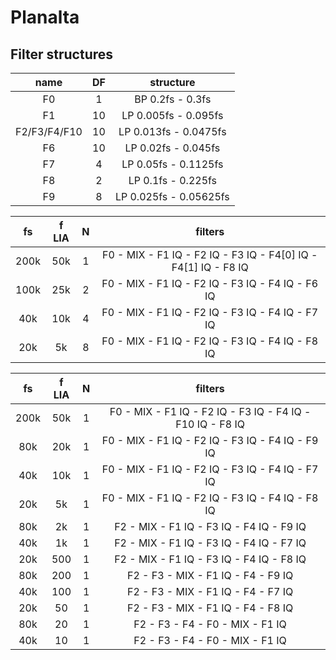 # Planalta

## Filter structures

| name         | DF | structure |
|:------------:|:--:|:---------:|
| F0           | 1  | BP 0.2fs - 0.3fs |
| F1           | 10 | LP 0.005fs - 0.095fs |
| F2/F3/F4/F10 | 10 | LP 0.013fs - 0.0475fs |
| F6           | 10 | LP 0.02fs - 0.045fs |
| F7           | 4  | LP 0.05fs - 0.1125fs |
| F8           | 2  | LP 0.1fs - 0.225fs |
| F9           | 8  | LP 0.025fs - 0.05625fs |

| fs   | f LIA | N | filters                                          |
|:----:|:-----:|:-:|:------------------------------------------------:|
| 200k | 50k   | 1 | F0 - MIX - F1 IQ - F2 IQ - F3 IQ - F4[0] IQ - F4[1] IQ - F8 IQ |
| 100k | 25k   | 2 | F0 - MIX - F1 IQ - F2 IQ - F3 IQ - F4 IQ - F6 IQ |
| 40k  | 10k   | 4 | F0 - MIX - F1 IQ - F2 IQ - F3 IQ - F4 IQ - F7 IQ |
| 20k  | 5k    | 8 | F0 - MIX - F1 IQ - F2 IQ - F3 IQ - F4 IQ - F8 IQ |

| fs   | f LIA | N | filters                           |
|:----:|:-----:|:-:|:---------------------------------:|
| 200k | 50k   | 1 | F0 - MIX - F1 IQ - F2 IQ - F3 IQ - F4 IQ - F10 IQ - F8 IQ |
| 80k  | 20k   | 1 | F0 - MIX - F1 IQ - F2 IQ - F3 IQ - F4 IQ - F9 IQ |
| 40k  | 10k   | 1 | F0 - MIX - F1 IQ - F2 IQ - F3 IQ - F4 IQ - F7 IQ |
| 20k  | 5k    | 1 | F0 - MIX - F1 IQ - F2 IQ - F3 IQ - F4 IQ - F8 IQ |
| 80k  | 2k    | 1 | F2 - MIX - F1 IQ - F3 IQ - F4 IQ - F9 IQ |
| 40k  | 1k    | 1 | F2 - MIX - F1 IQ - F3 IQ - F4 IQ - F7 IQ |
| 20k  | 500   | 1 | F2 - MIX - F1 IQ - F3 IQ - F4 IQ - F8 IQ |
| 80k  | 200   | 1 | F2 - F3 - MIX - F1 IQ - F4 - F9 IQ |
| 40k  | 100   | 1 | F2 - F3 - MIX - F1 IQ - F4 - F7 IQ |
| 20k  | 50    | 1 | F2 - F3 - MIX - F1 IQ - F4 - F8 IQ |
| 80k  | 20    | 1 | F2 - F3 - F4  - F0 - MIX - F1 IQ  |
| 40k  | 10    | 1 | F2 - F3 - F4  - F0 - MIX - F1 IQ |
